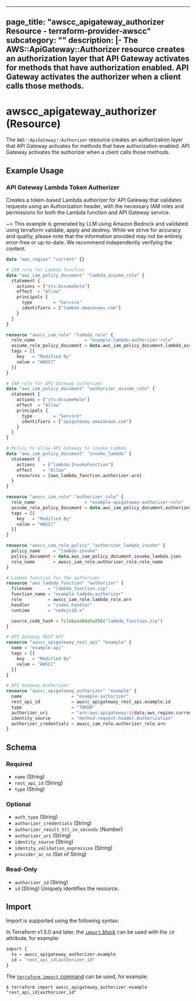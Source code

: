 
---
page_title: "awscc_apigateway_authorizer Resource - terraform-provider-awscc"
subcategory: ""
description: |-
  The AWS::ApiGateway::Authorizer resource creates an authorization layer that API Gateway activates for methods that have authorization enabled. API Gateway activates the authorizer when a client calls those methods.
---

# awscc_apigateway_authorizer (Resource)

The ``AWS::ApiGateway::Authorizer`` resource creates an authorization layer that API Gateway activates for methods that have authorization enabled. API Gateway activates the authorizer when a client calls those methods.

## Example Usage

### API Gateway Lambda Token Authorizer

Creates a token-based Lambda authorizer for API Gateway that validates requests using an Authorization header, with the necessary IAM roles and permissions for both the Lambda function and API Gateway service.

~> This example is generated by LLM using Amazon Bedrock and validated using terraform validate, apply and destroy. While we strive for accuracy and quality, please note that the information provided may not be entirely error-free or up-to-date. We recommend independently verifying the content.

```terraform
data "aws_region" "current" {}

# IAM role for Lambda function
data "aws_iam_policy_document" "lambda_assume_role" {
  statement {
    actions = ["sts:AssumeRole"]
    effect  = "Allow"
    principals {
      type        = "Service"
      identifiers = ["lambda.amazonaws.com"]
    }
  }
}

resource "awscc_iam_role" "lambda_role" {
  role_name                   = "example-lambda-authorizer-role"
  assume_role_policy_document = data.aws_iam_policy_document.lambda_assume_role.json
  tags = [{
    key   = "Modified By"
    value = "AWSCC"
  }]
}

# IAM role for API Gateway authorizer
data "aws_iam_policy_document" "authorizer_assume_role" {
  statement {
    actions = ["sts:AssumeRole"]
    effect  = "Allow"
    principals {
      type        = "Service"
      identifiers = ["apigateway.amazonaws.com"]
    }
  }
}

# Policy to allow API Gateway to invoke Lambda
data "aws_iam_policy_document" "invoke_lambda" {
  statement {
    actions   = ["lambda:InvokeFunction"]
    effect    = "Allow"
    resources = [aws_lambda_function.authorizer.arn]
  }
}

resource "awscc_iam_role" "authorizer_role" {
  role_name                   = "example-apigateway-authorizer-role"
  assume_role_policy_document = data.aws_iam_policy_document.authorizer_assume_role.json
  tags = [{
    key   = "Modified By"
    value = "AWSCC"
  }]
}

resource "awscc_iam_role_policy" "authorizer_lambda_invoke" {
  policy_name     = "lambda-invoke"
  policy_document = data.aws_iam_policy_document.invoke_lambda.json
  role_name       = awscc_iam_role.authorizer_role.role_name
}

# Lambda function for the authorizer
resource "aws_lambda_function" "authorizer" {
  filename      = "lambda_function.zip"
  function_name = "example-lambda-authorizer"
  role          = awscc_iam_role.lambda_role.arn
  handler       = "index.handler"
  runtime       = "nodejs18.x"

  source_code_hash = filebase64sha256("lambda_function.zip")
}

# API Gateway REST API
resource "awscc_apigateway_rest_api" "example" {
  name = "example-api"
  tags = [{
    key   = "Modified By"
    value = "AWSCC"
  }]
}

# API Gateway Authorizer
resource "awscc_apigateway_authorizer" "example" {
  name                   = "example-authorizer"
  rest_api_id            = awscc_apigateway_rest_api.example.id
  type                   = "TOKEN"
  authorizer_uri         = "arn:aws:apigateway:${data.aws_region.current.name}:lambda:path/2015-03-31/functions/${aws_lambda_function.authorizer.arn}/invocations"
  identity_source        = "method.request.header.Authorization"
  authorizer_credentials = awscc_iam_role.authorizer_role.arn
}
```

<!-- schema generated by tfplugindocs -->
## Schema

### Required

- `name` (String)
- `rest_api_id` (String)
- `type` (String)

### Optional

- `auth_type` (String)
- `authorizer_credentials` (String)
- `authorizer_result_ttl_in_seconds` (Number)
- `authorizer_uri` (String)
- `identity_source` (String)
- `identity_validation_expression` (String)
- `provider_ar_ns` (Set of String)

### Read-Only

- `authorizer_id` (String)
- `id` (String) Uniquely identifies the resource.

## Import

Import is supported using the following syntax:

In Terraform v1.5.0 and later, the [`import` block](https://developer.hashicorp.com/terraform/language/import) can be used with the `id` attribute, for example:

```terraform
import {
  to = awscc_apigateway_authorizer.example
  id = "rest_api_id|authorizer_id"
}
```

The [`terraform import` command](https://developer.hashicorp.com/terraform/cli/commands/import) can be used, for example:

```shell
$ terraform import awscc_apigateway_authorizer.example "rest_api_id|authorizer_id"
```
